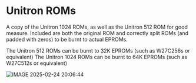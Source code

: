# Unitron ROMs
A copy of the Unitron 1024 ROMs, as well as the Unitron 512 ROM for good measure. 
Included are both the original ROM and correctly split ROMs (and padded with zeros) to be burnt to actual EPROMs. 

The Unitron 512 ROMs can be burnt to 32K EPROMs (such as W27C256s or equivalent)
The Unitron 1024 ROMs can be burnt to 64K EPROMs (such as W27C512s or equivalent)

![IMAGE 2025-02-24 20:06:44](https://github.com/user-attachments/assets/45530997-577f-4856-bed8-87e2c31fc03a)
